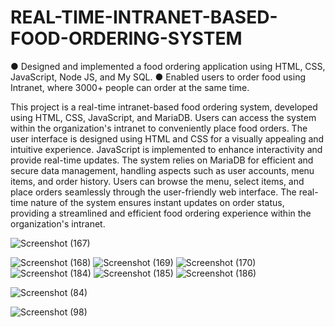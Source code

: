 # REAL-TIME-INTRANET-BASED-FOOD-ORDERING-SYSTEM
● Designed and implemented a food ordering application using HTML, CSS, JavaScript, Node JS, and My SQL.  ● Enabled users to order food using Intranet, where 3000+ people can order at the same time.

This project is a real-time intranet-based food ordering system, developed using HTML, CSS, JavaScript, and MariaDB. Users can access the system within the organization's intranet to conveniently place food orders. The user interface is designed using HTML and CSS for a visually appealing and intuitive experience. JavaScript is implemented to enhance interactivity and provide real-time updates.
The system relies on MariaDB for efficient and secure data management, handling aspects such as user accounts, menu items, and order history. Users can browse the menu, select items, and place orders seamlessly through the user-friendly web interface. The real-time nature of the system ensures instant updates on order status, providing a streamlined and efficient food ordering experience within the organization's intranet.



![Screenshot (167)](https://github.com/Raghvkowtal/REAL-TIME-INTRANET-BASED-FOOD-ORDERING-SYSTEM/assets/125593872/7e912bb4-f8c2-4d19-ad26-b5f479a5dbb8)

![Screenshot (168)](https://github.com/Raghvkowtal/REAL-TIME-INTRANET-BASED-FOOD-ORDERING-SYSTEM/assets/125593872/43c53788-2f14-461d-a675-4353f7195067)
![Screenshot (169)](https://github.com/Raghvkowtal/REAL-TIME-INTRANET-BASED-FOOD-ORDERING-SYSTEM/assets/125593872/e7873346-21d7-41f5-91aa-7842705f9015)
![Screenshot (170)](https://github.com/Raghvkowtal/REAL-TIME-INTRANET-BASED-FOOD-ORDERING-SYSTEM/assets/125593872/30daa710-16d6-4d3f-8843-f3c76c8f198c)
![Screenshot (184)](https://github.com/Raghvkowtal/REAL-TIME-INTRANET-BASED-FOOD-ORDERING-SYSTEM/assets/125593872/ecf314f6-f066-4245-995c-04c360929c4c)
![Screenshot (185)](https://github.com/Raghvkowtal/REAL-TIME-INTRANET-BASED-FOOD-ORDERING-SYSTEM/assets/125593872/8b5efbbc-79a7-4d45-9b00-91f4e2835ac6)
![Screenshot (186)](https://github.com/Raghvkowtal/REAL-TIME-INTRANET-BASED-FOOD-ORDERING-SYSTEM/assets/125593872/697ae2f2-625a-4769-84a3-bc9e45361946)


![Screenshot (84)](https://github.com/Raghvkowtal/REAL-TIME-INTRANET-BASED-FOOD-ORDERING-SYSTEM/assets/125593872/5b0ced38-ba42-438a-9e4b-cdb3d0bc13be)

![Screenshot (98)](https://github.com/Raghvkowtal/REAL-TIME-INTRANET-BASED-FOOD-ORDERING-SYSTEM/assets/125593872/18680820-4925-4518-a7a2-1e0808c7e609)












